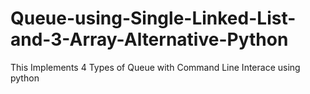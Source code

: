 # Queue-using-Single-Linked-List-and-3-Array-Alternative-Python
This Implements 4 Types of Queue with Command Line Interace using python
